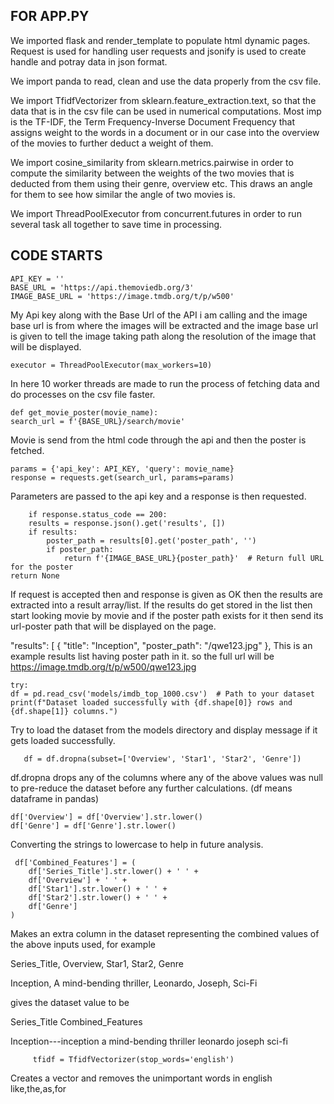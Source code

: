 FOR APP.PY
-
We imported flask and render_template to populate html dynamic pages. Request is used for handling user requests and jsonify is used to create handle and potray data in json format.

We import panda to read, clean and use the data properly from the csv file.

We import TfidfVectorizer from sklearn.feature_extraction.text, so that the data that is in the csv file can be used in numerical computations. Most imp is the TF-IDF, the Term Frequency-Inverse Document Frequency that assigns weight to the words in a document or in our case into the overview of the movies to further deduct a weight of them.

We import cosine_similarity from sklearn.metrics.pairwise in order to compute the similarity between the weights of the two movies that is deducted from them using their genre, overview etc. This draws an angle for them to see how similar the angle of two movies is.

We import ThreadPoolExecutor from concurrent.futures in order to run several task all together to save time in processing.


CODE STARTS
-

    API_KEY = ''
    BASE_URL = 'https://api.themoviedb.org/3'
    IMAGE_BASE_URL = 'https://image.tmdb.org/t/p/w500'

My Api key along with the Base Url of the API i am calling and the image base url is from where the images will be extracted and the image base url is given to tell the image taking path along the resolution of the image that will be displayed.

    executor = ThreadPoolExecutor(max_workers=10)

In here 10 worker threads are made to run the process of fetching data and do processes on the csv file faster.

    def get_movie_poster(movie_name):
    search_url = f'{BASE_URL}/search/movie' 

Movie is send from the html code through the api and then the poster is fetched.

    params = {'api_key': API_KEY, 'query': movie_name}
    response = requests.get(search_url, params=params)

Parameters are passed to the api key and a response is then requested.
 

        if response.status_code == 200:
        results = response.json().get('results', [])
        if results:
            poster_path = results[0].get('poster_path', '')
            if poster_path:
                return f'{IMAGE_BASE_URL}{poster_path}'  # Return full URL for the poster
    return None

If request is accepted then and response is given as OK then the results are extracted into a result array/list.
If the results do get stored in the list then start looking movie by movie and if the poster path exists for it then send its url-poster path that will be displayed on the page.

"results": [
        {
            "title": "Inception",
            "poster_path": "/qwe123.jpg"
        },
This is an example results list having poster path in it.
so the full url will be https://image.tmdb.org/t/p/w500/qwe123.jpg


    try:
    df = pd.read_csv('models/imdb_top_1000.csv')  # Path to your dataset
    print(f"Dataset loaded successfully with {df.shape[0]} rows and {df.shape[1]} columns.")

Try to load the dataset from the models directory and display message if it gets loaded successfully.

       df = df.dropna(subset=['Overview', 'Star1', 'Star2', 'Genre'])
df.dropna drops any of the columns where any of the above values was null to pre-reduce the dataset before any further calculations.
(df means dataframe in pandas)

    df['Overview'] = df['Overview'].str.lower()
    df['Genre'] = df['Genre'].str.lower()
 Converting the strings to lowercase to help in future analysis.

     df['Combined_Features'] = (
        df['Series_Title'].str.lower() + ' ' +
        df['Overview'] + ' ' +
        df['Star1'].str.lower() + ' ' +
        df['Star2'].str.lower() + ' ' +
        df['Genre']
    )

Makes an extra column in the dataset representing the combined values of the above inputs used, for example

Series_Title,	Overview,	Star1,	Star2,	Genre

Inception,	A mind-bending thriller,	Leonardo, Joseph,	Sci-Fi

gives the dataset value to be

Series_Title	Combined_Features

Inception---inception a mind-bending thriller leonardo joseph sci-fi


         tfidf = TfidfVectorizer(stop_words='english')
 Creates a vector and removes the unimportant words in english like,the,as,for



